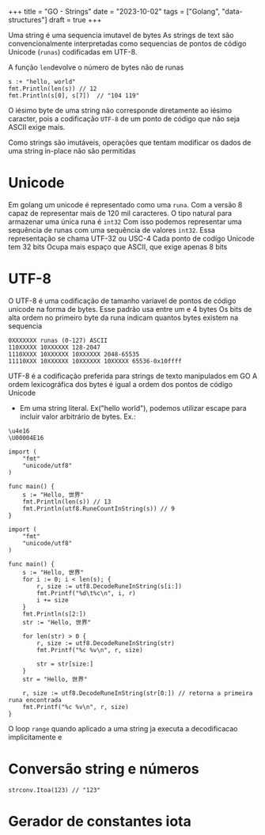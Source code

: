 +++
title = "GO - Strings"
date = "2023-10-02"
tags = ["Golang", "data-structures"]
draft = true
+++

Uma string é uma sequencia imutavel de bytes
As strings de text são convencionalmente interpretadas como sequencias de pontos de código Unicode (`runas`) codificadas em UTF-8.

A função `len`devolve o número de bytes não de runas

```golang
s :+ "hello, world"
fmt.Println(len(s)) // 12
fmt.Println(s[0], s[7])  // "104 119"
```

O iésimo byte de uma string não corresponde diretamente ao iésimo caracter, pois a codificação `UTF-8` de um ponto de código que não seja ASCII exige mais.

Como strings são imutáveis, operações que tentam modificar os dados de uma string in-place não são permitidas

# Unicode

Em golang um unicode é representado como uma `runa`. Com a versão 8 capaz de representar mais de 120 mil caracteres.
O tipo natural para armazenar uma única runa é `int32`
Com isso podemos representar uma sequência de runas com uma sequência de valores `int32`.
Essa representação se chama UTF-32 ou USC-4
Cada ponto de codígo Unicode tem 32 bits
Ocupa mais espaço que ASCII, que exige apenas 8 bits

# UTF-8

O UTF-8 é uma codificação de tamanho varíavel de pontos de código unicode na forma de bytes.
Esse padrão usa entre um e 4 bytes
Os bits de alta ordem no primeiro byte da runa indicam quantos bytes existem na sequencia

```
0XXXXXXX runas (0-127) ASCII
110XXXXX 10XXXXXX 128-2047
1110XXXX 10XXXXXX 10XXXXXX 2048-65535
11110XXX 10XXXXXX 10XXXXXX 10XXXXX 65536-0x10ffff
```

UTF-8 é a codificação preferida para strings de texto manipulados em GO
A ordem lexicográfica dos bytes é igual a ordem dos pontos de código Unicode

- Em uma string literal. Ex("hello world"), podemos utilizar escape para incluir valor arbitrário de bytes. Ex.:

```
\u4e16
\U00004E16
```

```
import (
	"fmt"
	"unicode/utf8"
)

func main() {
	s := "Hello, 世界"
	fmt.Println(len(s)) // 13
	fmt.Println(utf8.RuneCountInString(s)) // 9
}
```

```
import (
	"fmt"
	"unicode/utf8"
)

func main() {
	s := "Hello, 世界"
	for i := 0; i < len(s); {
		r, size := utf8.DecodeRuneInString(s[i:])
		fmt.Printf("%d\t%c\n", i, r)
		i += size
	}
	fmt.Println(s[2:])
	str := "Hello, 世界"

	for len(str) > 0 {
		r, size := utf8.DecodeRuneInString(str)
		fmt.Printf("%c %v\n", r, size)

		str = str[size:]
	}
	str = "Hello, 世界"

	r, size := utf8.DecodeRuneInString(str[0:]) // retorna a primeira runa encontrada
	fmt.Printf("%c %v\n", r, size)
}

```

O loop `range` quando aplicado a uma string ja executa a decodificacao implicitamente e

# Conversão string e números

```
strconv.Itoa(123) // "123"
```

# Gerador de constantes iota
